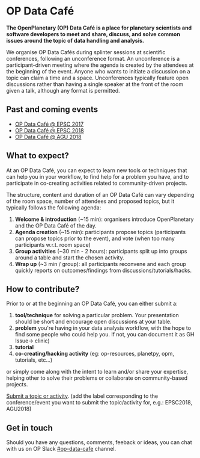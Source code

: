# OP Data Café

**The OpenPlanetary (OP) Data Café is a place for planetary scientists and software developers to meet and share, discuss, and solve common issues around the topic of data handling and analysis.**

We organise OP Data Cafés during splinter sessions at scientific conferences, following an unconference format. An unconference is a participant-driven meeting where the agenda is created by the attendees at the beginning of the event. Anyone who wants to initiate a discussion on a topic can claim a time and a space. Unconferences typically feature open discussions rather than having a single speaker at the front of the room given a talk, although any format is permitted.

## Past and coming events

* [OP Data Café @ EPSC 2017](/events/epsc2017)  
* [OP Data Café @ EPSC 2018](/events/epsc2018)  
* [OP Data Café @ AGU 2018](/events/agu2018)

## What to expect?

At an OP Data Café, you can expect to learn new tools or techniques that can help you in your workflow, to find help for a problem you have, and to participate in co-creating activities related to community-driven projects.

The structure, content and duration of an OP Data Café can vary depending of the room space, number of attendees and proposed topics, but it typically follows the following agenda:

1. **Welcome & introduction** (~15 min): organisers introduce OpenPlanetary and the OP Data Café of the day.
2. **Agenda creation** (~15 min): participants propose topics (participants can propose topics prior to the event), and vote (when too many participants w.r.t. room space)
3. **Group activities** (~30 min - 2 hours): participants split up into groups around a table and start the chosen activity.
4. **Wrap up** (~3 min / group): all participants reconvene and each group quickly reports on outcomes/findings from discussions/tutorials/hacks.

## How to contribute?

Prior to or at the beginning an OP Data Café, you can either submit a:

1. **tool/technique** for solving a particular problem. Your presentation should be short and encourage open discussions at your table.
2. **problem** you're having in your data analysis workflow, with the hope to find some people who could help you. If not, you can document it as GH Issue-> clinic)
3. **tutorial**
4. **co-creating/hacking activity** (eg: op-resources, planetpy, opm, tutorials, etc...)

or simply come along with the intent to learn and/or share your expertise, helping other to solve their problems or collaborate on community-based projects.

[Submit a topic or activity](https://github.com/openplanetary/op-data-cafe/issues/new). (add the label corresponding to the conference/event you want to submit the topic/activity for, e.g.: EPSC2018, AGU2018)

## Get in touch

Should you have any questions, comments, feeback or ideas, you can chat with us on OP Slack [#op-data-cafe](https://openplanetary.slack.com/messages/C3X7807B5/team/U04CXH18V/) channel.

